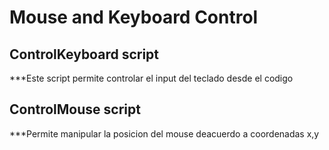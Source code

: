 # Mouse and Keyboard Control

## ControlKeyboard script

***Este script permite controlar el input del teclado desde el codigo


## ControlMouse script

***Permite manipular la posicion del mouse deacuerdo a coordenadas x,y

##
